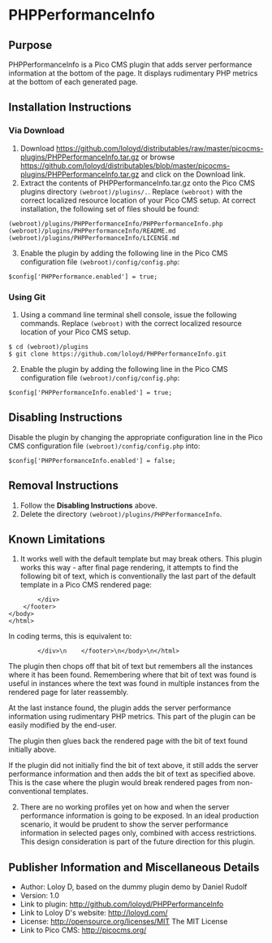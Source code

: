 # PHPPerformanceInfo

## Purpose

PHPPerformanceInfo is a Pico CMS plugin that adds server performance information at the bottom of the page.  It displays rudimentary PHP metrics at the bottom of each generated page.

## Installation Instructions

### Via Download

1. Download https://github.com/loloyd/distributables/raw/master/picocms-plugins/PHPPerformanceInfo.tar.gz or browse https://github.com/loloyd/distributables/blob/master/picocms-plugins/PHPPerformanceInfo.tar.gz and click on the Download link.
2. Extract the contents of PHPPerformanceInfo.tar.gz onto the Pico CMS plugins directory `(webroot)/plugins/.`.  Replace `(webroot)` with the correct localized resource location of your Pico CMS setup.  At correct installation, the following set of files should be found:

```
(webroot)/plugins/PHPPerformanceInfo/PHPPerformanceInfo.php
(webroot)/plugins/PHPPerformanceInfo/README.md
(webroot)/plugins/PHPPerformanceInfo/LICENSE.md
```

3. Enable the plugin by adding the following line in the Pico CMS configuration file `(webroot)/config/config.php`:

`$config['PHPPerformance.enabled'] = true;`

### Using Git

1. Using a command line terminal shell console, issue the following commands.  Replace `(webroot)` with the correct localized resource location of your Pico CMS setup.

```
$ cd (webroot)/plugins
$ git clone https://github.com/loloyd/PHPPerformanceInfo.git
```

2. Enable the plugin by adding the following line in the Pico CMS configuration file `(webroot)/config/config.php`:

`$config['PHPPerformanceInfo.enabled'] = true;`

## Disabling Instructions

Disable the plugin by changing the appropriate configuration line in the Pico CMS configuration file `(webroot)/config/config.php` into:

`$config['PHPPerformanceInfo.enabled'] = false;`

## Removal Instructions

1. Follow the **Disabling Instructions** above.
2. Delete the directory `(webroot)/plugins/PHPPerformanceInfo`.

## Known Limitations

1. It works well with the default template but may break others.  This plugin works this way - after final page rendering, it attempts to find the following bit of text, which is conventionally the last part of the default template in a Pico CMS rendered page:

```
        </div>
    </footer>
</body>
</html>
```

In coding terms, this is equivalent to:

`        </div>\n    </footer>\n</body>\n</html>`

The plugin then chops off that bit of text but remembers all the instances where it has been found.  Remembering where that bit of text was found is useful in instances where the text was found in multiple instances from the rendered page for later reassembly.

At the last instance found, the plugin adds the server performance information using rudimentary PHP metrics.  This part of the plugin can be easily modified by the end-user.

The plugin then glues back the rendered page with the bit of text found initially above.

If the plugin did not initially find the bit of text above, it still adds the server performance information and then adds the bit of text as specified above.  This is the case where the plugin would break rendered pages from non-conventional templates.

2. There are no working profiles yet on how and when the server performance information is going to be exposed.  In an ideal production scenario, it would be prudent to show the server performance information in selected pages only, combined with access restrictions.  This design consideration is part of the future direction for this plugin.

## Publisher Information and Miscellaneous Details

* Author: Loloy D, based on the dummy plugin demo by Daniel Rudolf
* Version: 1.0
* Link to plugin: http://github.com/loloyd/PHPPerformanceInfo
* Link to Loloy D's website: http://loloyd.com/
* License: http://opensource.org/licenses/MIT The MIT License
* Link to Pico CMS: http://picocms.org/
